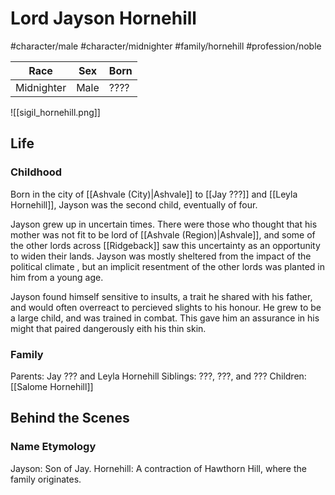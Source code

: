 # Lord Jayson Hornehill
#character/male #character/midnighter #family/hornehill #profession/noble

Race | Sex | Born
-----|-----|-----
Midnighter | Male | ????

![[sigil_hornehill.png]]

## Life
### Childhood
Born in the city of [[Ashvale (City)|Ashvale]] to [[Jay ???]] and [[Leyla Hornehill]], Jayson was the second child, eventually of four.

Jayson grew up in uncertain times. There were those who thought that his mother was not fit to be lord of [[Ashvale (Region)|Ashvale]], and some of the other lords across [[Ridgeback]] saw this uncertainty as an opportunity to widen their lands. Jayson was mostly sheltered from the impact of the political climate , but an implicit resentment of the other lords was planted in him from a young age.

Jayson found himself sensitive to insults, a trait he shared with his father, and would often overreact to percieved slights to his honour. He grew to be a large child, and was trained in combat. This gave him an assurance in his might that paired dangerously eith his thin skin.

### Family
Parents: Jay ??? and Leyla Hornehill
Siblings: ???, ???, and ???
Children: [[Salome Hornehill]]

## Behind the Scenes
### Name Etymology
Jayson: Son of Jay.
Hornehill: A contraction of Hawthorn Hill, where the family originates.